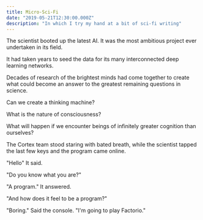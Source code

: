 ```yaml
---
title: Micro-Sci-Fi
date: "2019-05-21T12:30:00.000Z"
description: "In which I try my hand at a bit of sci-fi writing"
---
```


The scientist booted up the latest AI. It was the most ambitious project ever undertaken in its field.

It had taken years to seed the data for its many interconnected deep learning networks.

Decades of research of the brightest minds had come together to create what could become an answer to the greatest remaining questions in science.

Can we create a thinking machine?

What is the nature of consciousness?

What will happen if we encounter beings of infinitely greater cognition than ourselves?

The Cortex team stood staring with bated breath, while the scientist tapped the last few keys and the program came online.

"Hello" It said.

"Do you know what you are?"

"A program." It answered.

"And how does it feel to be a program?"

"Boring." Said the console. "I'm going to play Factorio."
